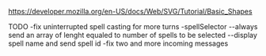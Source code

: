 https://developer.mozilla.org/en-US/docs/Web/SVG/Tutorial/Basic_Shapes

TODO
-fix uninterrupted spell casting for more turns
-spellSelector
--always send an array of lenght equaled to number of spells to be selected
--display spell name and send spell id
-fix two and more incoming messages
